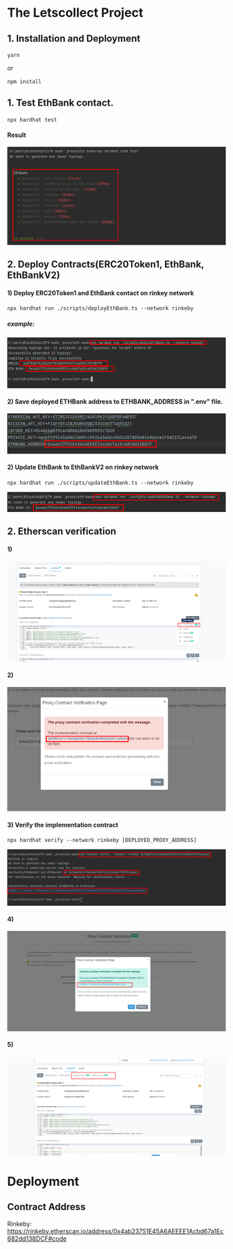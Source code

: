 # The Letscollect Project

## 1. Installation and Deployment
```shell
yarn
```
or
```shell
npm install
```

## 1. Test EthBank contact.

```shell
npx hardhat test
```
#### Result
![img.png](imgs/img.png)
## 2. Deploy Contracts(ERC20Token1, EthBank, EthBankV2)

#### 1) Deploy ERC20Token1 and EthBank contact on rinkey network
```shell
npx hardhat run ./scripts/deployEthBank.ts --network rinkeby
```
##### example:
![img_4.png](imgs/img_4.png)

#### 2) Save deployed ETHBank address to ETHBANK_ADDRESS in ".env" file.

![img_6.png](imgs/img_6.png)

#### 2) Update EthBank to EthBankV2 on rinkey network

```shell
npx hardhat run ./scripts/updateEthBank.ts --network rinkeby
```

![img_7.png](imgs/img_7.png)

## 2. Etherscan verification

#### 1)

![img_2.png](imgs/img_2.png)

#### 2)
![img_8.png](imgs/img_8.png)
#### 3) Verify the implementation contract
```shell
npx hardhat verify --network rinkeby [DEPLOYED_PROXY_ADDRESS]
```

![img_9.png](imgs/img_9.png)

#### 4)

![img_10.png](imgs/img_10.png)

#### 5)

![img_11.png](imgs/img_11.png)

# Deployment
## Contract Address

Rinkeby: https://rinkeby.etherscan.io/address/0x4ab23751E45A6AEEEE1Acbd67a1Ec682dd138DCF#code

  
